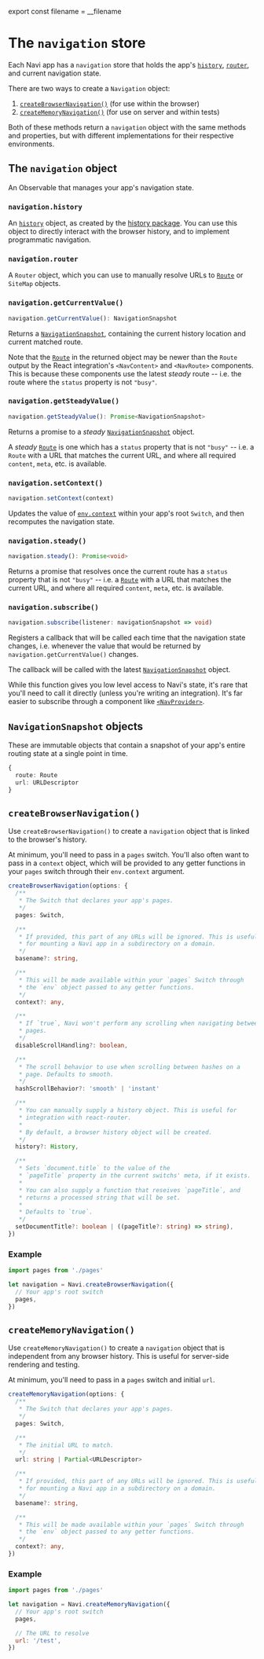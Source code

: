 export const filename = __filename

The `navigation` store
======================

Each Navi app has a `navigation` store that holds the app's [`history`](../history), [`router`](../router), and current navigation state.

There are two ways to create a `Navigation` object:

1. [`createBrowserNavigation()`](#createbrowsernavigation) (for use within the browser)
2. [`createMemoryNavigation()`](#creatememorynavigation) (for use on server and within tests)

Both of these methods return a `navigation` object with the same methods and properties, but with different implementations for their respective environments. 


The `navigation` object
-----------------------

An Observable that manages your app's navigation state.


### `navigation.history`

An [`history`](../history/) object, as created by the [history package](https://www.npmjs.com/package/history). You can use this object to directly interact with the browser history, and to implement programmatic navigation.


### `navigation.router`

A <!--[`Router`](../router/)-->`Router` object, which you can use to manually resolve URLs to [`Route`](../route-and-segment/#route) or `SiteMap` objects.


### `navigation.getCurrentValue()`

```typescript
navigation.getCurrentValue(): NavigationSnapshot
```

Returns a [`NavigationSnapshot`](#navigationsnapshot-interface), containing the current history location and current matched route.

Note that the [`Route`](../route-and-segment/#route) in the returned object may be newer than the `Route` output by the React integration's `<NavContent>` and `<NavRoute>` components. This is because these components use the latest *steady* route -- i.e. the route where the `status` property is not `"busy"`.


### `navigation.getSteadyValue()`

```typescript
navigation.getSteadyValue(): Promise<NavigationSnapshot>
```

Returns a promise to a *steady* [`NavigationSnapshot`](#navigationsnapshot-interface) object.

A *steady* [`Route`](../route-and-segment/#route) is one which has a `status` property that is not `"busy"` -- i.e. a `Route` with a URL that matches the current URL, and where all required `content`, `meta`, etc. is available.


### `navigation.setContext()`

```typescript
navigation.setContext(context)
```

Updates the value of [`env.context`](../declarations/#env-objects) within your app's root `Switch`, and then recomputes the navigation state.


### `navigation.steady()`

```typescript
navigation.steady(): Promise<void>
```

Returns a promise that resolves once the current route has a `status` property that is not `"busy"` -- i.e. a [`Route`](../route-and-segment/#route) with a URL that matches the current URL, and where all required `content`, `meta`, etc. is available.


### `navigation.subscribe()`

```typescript
navigation.subscribe(listener: navigationSnapshot => void)
```

Registers a callback that will be called each time that the navigation state changes, i.e. whenever the value that would be returned by `navigation.getCurrentValue()` changes.

The callback will be called with the latest [`NavigationSnapshot`](#navigationsnapshot-interface) object.

While this function gives you low level access to Navi's state, it's rare that you'll need to call it directly (unless you're writing an integration). It's far easier to subscribe through a component like [`<NavProvider>`](../../integrations/react/#navprovider).


## `NavigationSnapshot` objects

These are immutable objects that contain a snapshot of your app's entire routing state at a single point in time.

```typescript
{
  route: Route
  url: URLDescriptor
}
```

## `createBrowserNavigation()`

Use `createBrowserNavigation()` to create a `navigation` object that is linked to the browser's history.

At minimum, you'll need to pass in a `pages` switch. You'll also often want to pass in a `context` object, which will be provided to any getter functions in your `pages` switch through their `env.context` argument.

```typescript
createBrowserNavigation(options: {
  /**
   * The Switch that declares your app's pages.
   */
  pages: Switch,

  /**
   * If provided, this part of any URLs will be ignored. This is useful
   * for mounting a Navi app in a subdirectory on a domain.
   */
  basename?: string,

  /**
   * This will be made available within your `pages` Switch through
   * the `env` object passed to any getter functions.
   */
  context?: any,

  /**
   * If `true`, Navi won't perform any scrolling when navigating between
   * pages.
   */
  disableScrollHandling?: boolean,

  /**
   * The scroll behavior to use when scrolling between hashes on a
   * page. Defaults to smooth.
   */
  hashScrollBehavior?: 'smooth' | 'instant'

  /**
   * You can manually supply a history object. This is useful for
   * integration with react-router.
   * 
   * By default, a browser history object will be created.
   */
  history?: History,

  /**
   * Sets `document.title` to the value of the
   * `pageTitle` property in the current switchs' meta, if it exists.
   * 
   * You can also supply a function that reseives `pageTitle`, and
   * returns a processed string that will be set.
   * 
   * Defaults to `true`.
   */
  setDocumentTitle?: boolean | ((pageTitle?: string) => string),
})
```

### Example

```js
import pages from './pages'

let navigation = Navi.createBrowserNavigation({
  // Your app's root switch
  pages,
})
```


`createMemoryNavigation()`
--------------------------

Use `createMemoryNavigation()` to create a `navigation` object that is independent from any browser history. This is useful for server-side rendering and testing.

At minimum, you'll need to pass in a `pages` switch and initial `url`.

```typescript
createMemoryNavigation(options: {
  /**
   * The Switch that declares your app's pages.
   */
  pages: Switch,

  /**
   * The initial URL to match.
   */
  url: string | Partial<URLDescriptor>

  /**
   * If provided, this part of any URLs will be ignored. This is useful
   * for mounting a Navi app in a subdirectory on a domain.
   */
  basename?: string,

  /**
   * This will be made available within your `pages` Switch through
   * the `env` object passed to any getter functions.
   */
  context?: any,
})
```

### Example

```js
import pages from './pages'

let navigation = Navi.createMemoryNavigation({
  // Your app's root switch
  pages,

  // The URL to resolve
  url: '/test',
})
```